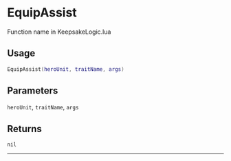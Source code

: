 # EquipAssist
Function name in KeepsakeLogic.lua
## Usage
```lua
EquipAssist(heroUnit, traitName, args)
```
## Parameters
`heroUnit`, `traitName`, `args`
## Returns
`nil`

---
